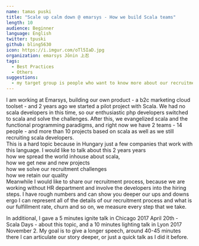 ```yaml
---
name: tamas puski
title: "Scale up calm down @ emarsys - How we build Scala teams"
length: 10
audience: Beginner
language: English
twitter: tpuski
github: bling5630
icon: https://i.imgur.com/oTl5IaD.jpg
organization: emarsys Jōnin 上忍
tags:
  - Best Practices
  - Others
suggestions:
  - my target group is people who want to know more about our recruitment process, and how we scale up our scala teams fromt he bottom to the top, these people can be developers, engineering managers, or any other who are involved in this kind of activites
---
```

I am working at Emarsys, building our own product - a b2c marketing cloud toolset - and 2 years ago we started a pilot project with Scala. We had no scala developers in this time, so our enthusiastic php developers switched to scala and solve the challenges. After this, we evangelized scala and the functional programming paradigms, and right now we have 2 teams  - 14 people - and more than 10 projects based on scala as well as we still recruiting scala developers.   
This is a hard topic because in Hungary just a few companies that work with this language. I would like to talk about this 2 years years  
how we spread the world inhouse about scala,  
how we get new and new projects  
how we solve our recruitment challenges  
how we retain our quality  
Meanwhile I would like to share our recruitment process, because we are working without HR department and  involve the developers into the hiring steps. I have rough numbers and can show you deeper our ups and downs ergo I can represent all of the details of our recruitment process and what is our fulfillment rate, churn and so on, we measure every step that we take.

In additional, I gave a 5 minutes ignite talk in Chicago 2017 April 20th  - Scala Days - about this topic, and a 10 minutes lighting talk in Lyon 2017 November 2. My goal is to give a longer speech, around 40-45 minutes there I can articulate our story deeper, or just a quick talk as I did it before.
